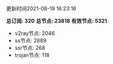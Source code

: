 更新时间2021-08-19 16:23:16

**总订阅: 320**
**总节点: 23818**
**有效节点: 5321**
- v2ray节点: 2046
- ss节点: 2889
- ssr节点: 268
- trojan节点: 118

